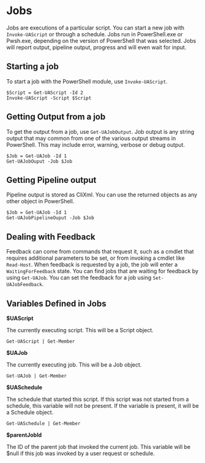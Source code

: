 # Jobs

Jobs are executions of a particular script. You can start a new job with `Invoke-UAScript` or through a schedule. Jobs run in PowerShell.exe or Pwsh.exe, depending on the version of PowerShell that was selected. Jobs will report output, pipeline output, progress and will even wait for input. 

## Starting a job

To start a job with the PowerShell module, use `Invoke-UAScript`.

```text
$Script = Get-UAScript -Id 2
Invoke-UAScript -Script $Script
```

## Getting Output from a job

To get the output from a job, use `Get-UAJobOutput`. Job output is any string output that may common from one of the various output streams in PowerShell. This may include error, warning, verbose or debug output.

```text
$Job = Get-UAJob -Id 1
Get-UAJobOuput -Job $Job 
```

## Getting Pipeline output

Pipeline output is stored as CliXml. You can use the returned objects as any other object in PowerShell.

```text
$Job = Get-UAJob -Id 1
Get-UAJobPipelineOuput -Job $Job 
```

## Dealing with Feedback

Feedback can come from commands that request it, such as a cmdlet that requires additional parameters to be set, or from invoking a cmdlet like `Read-Host`. When feedback is requested by a job, the job will enter a `WaitingForFeedback` state. You can find jobs that are waiting for feedback by using `Get-UAJob`. You can set the feedback for a job using `Set-UAJobFeedback`.

## Variables Defined in Jobs

**$UAScript** 

The currently executing script. This will be a Script object. 

```text
Get-UAScript | Get-Member
```

**$UAJob**

The currently executing job. This will be a Job object. 

```text
Get-UAJob | Get-Member
```

**$UASchedule**

The schedule that started this script. If this script was not started from a schedule, this variable will not be present. If the variable is present, it will be a Schedule object. 

```text
Get-UASchedule | Get-Member
```

**$parentJobId**

The ID of the parent job that invoked the current job. This variable will be $null if this job was invoked by a user request or schedule. 

